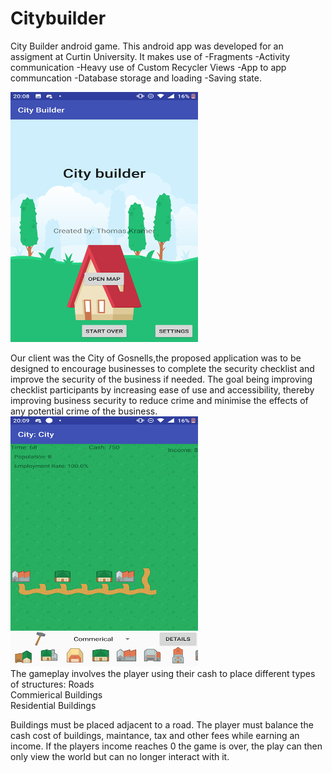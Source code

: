 # Citybuilder

City Builder android game.
This android app was developed for an assigment at Curtin University.
It makes use of
  -Fragments
  -Activity communication
  -Heavy use of Custom Recycler Views
  -App to app communcation
  -Database storage and loading
  -Saving state.

<p float="left">
<img src="https://github.com/TIKramer/Citybuilder/blob/master/images/homeScreen.png" width="300" height="400" />
</p>
Our client was the City of Gosnells,the proposed application was to be designed to encourage businesses to complete the security checklist and improve the security of the business if needed.
The goal being improving checklist participants by increasing ease of use and accessibility, thereby improving business security to reduce crime and minimise the effects of any potential crime of the business.

</br>

<img src="https://github.com/TIKramer/Citybuilder/blob/master/images/gameScreen.png" width="300" height="400" />

</br>
The gameplay involves the player using their cash to place different types of structures:
Roads</br>
Commierical Buildings </br>
Residential Buildings </br>

Buildings must be placed adjacent to a road.
The player must balance the cash cost of buildings, maintance, tax and other fees while earning an income.
If the players income reaches 0 the game is over, the play can then only view the world but can no longer interact with it.

</br>


</br>

</br>
<p float="left">

</p>
</n>
                                                                                   
